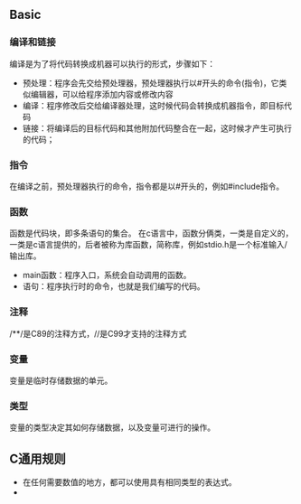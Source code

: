 ## Basic
### 编译和链接
编译是为了将代码转换成机器可以执行的形式，步骤如下：
- 预处理：程序会先交给预处理器，预处理器执行以#开头的命令(指令)，它类似编辑器，可以给程序添加内容或修改内容
- 编译：程序修改后交给编译器处理，这时候代码会转换成机器指令，即目标代码
- 链接：将编译后的目标代码和其他附加代码整合在一起，这时候才产生可执行的代码；

### 指令
在编译之前，预处理器执行的命令，指令都是以#开头的，例如#include指令。

### 函数
函数是代码块，即多条语句的集合。
在c语言中，函数分俩类，一类是自定义的，一类是c语言提供的，后者被称为库函数，简称库，例如stdio.h是一个标准输入/输出库。

- main函数：程序入口，系统会自动调用的函数。
- 语句：程序执行时的命令，也就是我们编写的代码。

### 注释
/**/是C89的注释方式，//是C99才支持的注释方式

### 变量
变量是临时存储数据的单元。

### 类型
变量的类型决定其如何存储数据，以及变量可进行的操作。



## C通用规则
- 在任何需要数值的地方，都可以使用具有相同类型的表达式。
- 